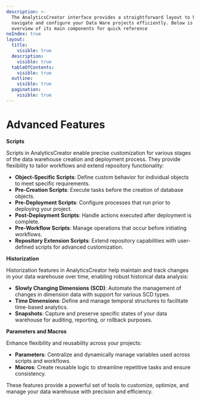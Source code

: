 ```yaml
---
description: >-
  The AnalyticsCreator interface provides a straightforward layout to help you
  navigate and configure your Data Ware projects efficiently. Below is an
  overview of its main components for quick reference
noIndex: true
layout:
  title:
    visible: true
  description:
    visible: true
  tableOfContents:
    visible: true
  outline:
    visible: true
  pagination:
    visible: true
---
```


# Advanced Features

**Scripts**

Scripts in AnalyticsCreator enable precise customization for various stages of the data warehouse creation and deployment process. They provide flexibility to tailor workflows and extend repository functionality:

* **Object-Specific Scripts**: Define custom behavior for individual objects to meet specific requirements.
* **Pre-Creation Scripts**: Execute tasks before the creation of database objects.
* **Pre-Deployment Scripts**: Configure processes that run prior to deploying your project.
* **Post-Deployment Scripts**: Handle actions executed after deployment is complete.
* **Pre-Workflow Scripts**: Manage operations that occur before initiating workflows.
* **Repository Extension Scripts**: Extend repository capabilities with user-defined scripts for advanced customization.

**Historization**

Historization features in AnalyticsCreator help maintain and track changes in your data warehouse over time, enabling robust historical data analysis:

* **Slowly Changing Dimensions (SCD)**: Automate the management of changes in dimension data with support for various SCD types.
* **Time Dimensions**: Define and manage temporal structures to facilitate time-based analytics.
* **Snapshots**: Capture and preserve specific states of your data warehouse for auditing, reporting, or rollback purposes.

**Parameters and Macros**

Enhance flexibility and reusability across your projects:

* **Parameters**: Centralize and dynamically manage variables used across scripts and workflows.
* **Macros**: Create reusable logic to streamline repetitive tasks and ensure consistency.

These features provide a powerful set of tools to customize, optimize, and manage your data warehouse with precision and efficiency.



